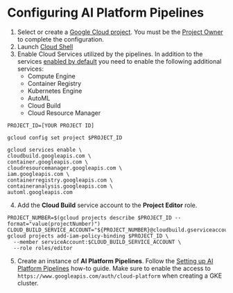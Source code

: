 # Configuring AI Platform Pipelines

1. Select or create a [Google Cloud project](https://cloud.google.com/resource-manager/docs/creating-managing-projects). You must be the [Project Owner](https://cloud.google.com/iam/docs/understanding-roles) to complete the configuration.
2. Launch [Cloud Shell](https://cloud.google.com/shell/docs/launching-cloud-shell)
3. Enable Cloud Services utilized by the pipelines. In addition to the services [enabled by default](https://cloud.google.com/service-usage/docs/enabled-service) you need to enable the following additional services:
   - Compute Engine
   - Container Registry
   - Kubernetes Engine
   - AutoML 
   - Cloud Build
   - Cloud Resource Manager
```
PROJECT_ID=[YOUR PROJECT ID]

gcloud config set project $PROJECT_ID

gcloud services enable \
cloudbuild.googleapis.com \
container.googleapis.com \
cloudresourcemanager.googleapis.com \
iam.googleapis.com \
containerregistry.googleapis.com \
containeranalysis.googleapis.com \
automl.googleapis.com
```
4. Add the **Cloud Build** service account to the **Project Editor** role. 
```
PROJECT_NUMBER=$(gcloud projects describe $PROJECT_ID --format="value(projectNumber)")
CLOUD_BUILD_SERVICE_ACCOUNT="${PROJECT_NUMBER}@cloudbuild.gserviceaccount.com"
gcloud projects add-iam-policy-binding $PROJECT_ID \
  --member serviceAccount:$CLOUD_BUILD_SERVICE_ACCOUNT \
  --role roles/editor
```
5. Create an instance of **AI Platform Pipelines**. Follow the [Setting up AI Platform Pipelines](https://cloud.google.com/ai-platform/pipelines/docs/setting-up) how-to guide. Make sure to enable the access to `https://www.googleapis.com/auth/cloud-platform` when creating a GKE cluster.

